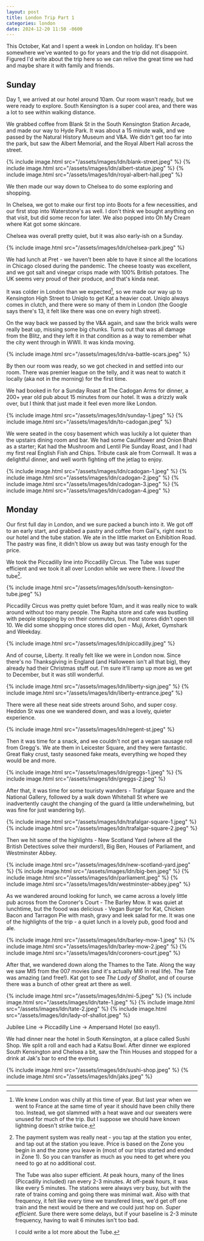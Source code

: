 ```yaml
---
layout: post
title: London Trip Part 1
categories: london
date: 2024-12-20 11:50 -0600
---
```

This October, Kat and I spent a week in London on holiday. It's been somewhere
we've wanted to go for years and the trip did not disappoint. Figured I'd write
about the trip here so we can relive the great time we had and maybe share it
with family and friends.

## Sunday

Day 1, we arrived at our hotel around 10am. Our room wasn't ready, but we were ready to explore. South Kensington is a super cool area, and there was a lot to see within walking distance.

We grabbed coffee from Blank St in the South Kensington Station Arcade, and made our way to Hyde Park. It was about a 15 minute walk, and we passed by the Natural History Museum and V&A. We didn't get too far into the park, but saw the Albert Memorial, and the Royal Albert Hall across the street. 

{% include image.html src="/assets/images/ldn/blank-street.jpeg" %}
{% include image.html src="/assets/images/ldn/albert-statue.jpeg" %}
{% include image.html src="/assets/images/ldn/royal-albert-hall.jpeg" %}

We then made our way down to Chelsea to do some exploring and shopping. 

In Chelsea, we got to make our first top into Boots for a few necessities, and our first stop into Waterstone's as well. I don't think we bought anything on that visit, but did some recon for later. We also popped into Oh My Cream where Kat got some skincare. 

Chelsea was overall pretty quiet, but it was also early-ish on a Sunday.

{% include image.html src="/assets/images/ldn/chelsea-park.jpeg" %}

We had lunch at Pret - we haven't been able to have it since all the locations in Chicago closed during the pandemic. The cheese toasty was excellent, and we got salt and vinegar crisps made with 100% British potatoes. The UK seems very proud of their produce, and that's kinda neat.

It was colder in London than we expected[^weather], so we made our way up to Kensington High Street to Uniqlo to get Kat a heavier coat. Uniqlo always comes in clutch, and there were so many of them in London (the Google says there's 13, it felt like there was one on every high street).

On the way back we passed by the V&A again, and saw the brick walls were really beat up, missing some big chunks. Turns out that was all damage from the Blitz, and they left it in that condition as a way to remember what the city went through in WWII. It was kinda moving.

{% include image.html src="/assets/images/ldn/va-battle-scars.jpeg" %}

By then our room was ready, so we got checked in and settled into our room. There was premier league on the telly, and it was neat to watch it locally (aka not in the morning) for the first time.

We had booked in for a Sunday Roast at The Cadogan Arms for dinner, a 200+ year old pub about 15 minutes from our hotel. It was a drizzly walk over, but I think that just made it feel even more like London.

{% include image.html src="/assets/images/ldn/sunday-1.jpeg" %}
{% include image.html src="/assets/images/ldn/to-cadogan.jpeg" %}

We were seated in the cosy basement which was luckily a lot quieter than the upstairs dining room and bar. We had some Cauliflower and Onion Bhahi as a starter; Kat had the Mushroom and Lentil Pie Sunday Roast, and I had my first real English Fish and Chips. Tribute cask ale from Cornwall. It was a delightful dinner, and well worth fighting off the jetlag to enjoy.

{% include image.html src="/assets/images/ldn/cadogan-1.jpeg" %}
{% include image.html src="/assets/images/ldn/cadogan-2.jpeg" %}
{% include image.html src="/assets/images/ldn/cadogan-3.jpeg" %}
{% include image.html src="/assets/images/ldn/cadogan-4.jpeg" %}

## Monday

Our first full day in London, and we sure packed a bunch into it. We got off to an early start, and grabbed a pastry and coffee from Gail's, right next to our hotel and the tube station. We ate in the little market on Exhibition Road. The pastry was fine, it didn't blow us away but was tasty enough for the price.

We took the Piccadilly line into Piccadilly Circus. The Tube was super efficient and we took it all over London while we were there. I *loved* the tube[^tube].

{% include image.html src="/assets/images/ldn/south-kensington-tube.jpeg" %}

Piccadilly Circus was pretty quiet before 10am, and it was really nice to walk around without too many people. The Rapha store and cafe was bustling with people stopping by on their commutes, but most stores didn't open till 10. We did some shopping once stores did open - Muji, Arket, Gymshark and Weekday.

{% include image.html src="/assets/images/ldn/piccadilly.jpeg" %}

And of course, Liberty. It really felt like we were in London now. Since there's no Thanksgiving in England (and Halloween isn't all that big), they already had their Christmas stuff out. I'm sure it'll ramp up more as we get to December, but it was still wonderful. 

{% include image.html src="/assets/images/ldn/liberty-sign.jpeg" %}
{% include image.html src="/assets/images/ldn/liberty-entrance.jpeg" %}

There were all these neat side streets around Soho, and super cosy. Heddon St was one we wandered down, and was a lovely, quieter experience.

{% include image.html src="/assets/images/ldn/regent-st.jpeg" %}

Then it was time for a snack, and we couldn't not get a vegan sausage roll from Gregg's. We ate them in Leicester Square, and they were fantastic. Great flaky crust, tasty seasoned fake meats, everything we hoped they would be and more. 

{% include image.html src="/assets/images/ldn/greggs-1.jpeg" %}
{% include image.html src="/assets/images/ldn/greggs-2.jpeg" %}

After that, it was time for some touristy wanders - Trafalgar Square and the National Gallery, followed by a walk down Whitehall St where we inadvertently caught the changing of the guard (a little underwhelming, but was fine for just wandering by).

{% include image.html src="/assets/images/ldn/trafalgar-square-1.jpeg" %}
{% include image.html src="/assets/images/ldn/trafalgar-square-2.jpeg" %}

Then we hit some of the highlights - New Scotland Yard (where all the British Detectives solve their murders!), Big Ben, Houses of Parliament, and Westminster Abbey.

{% include image.html src="/assets/images/ldn/new-scotland-yard.jpeg" %}
{% include image.html src="/assets/images/ldn/big-ben.jpeg" %}
{% include image.html src="/assets/images/ldn/parliament.jpeg" %}
{% include image.html src="/assets/images/ldn/westminster-abbey.jpeg" %}

As we wandered around looking for lunch, we came across a lovely little pub across from the Coroner's Court - The Barley Mow. It was quiet at lunchtime, but the foood was delicious - Vegan Burger for Kat, Chicken Bacon and Tarragon Pie with mash, gravy and leek salad for me. It was one of the highlights of the trip - a quiet lunch in a lovely pub, good food and ale.

{% include image.html src="/assets/images/ldn/barley-mow-1.jpeg" %}
{% include image.html src="/assets/images/ldn/barley-mow-2.jpeg" %}
{% include image.html src="/assets/images/ldn/coroners-court.jpeg" %}

After that, we wandered down along the Thames to the Tate. Along the way we saw MI5 from the 007 movies (and it's actually MI6 in real life). The Tate was amazing (and free!). Kat got to see *The Lady of Shallot*, and of course there was a bunch of other great art there as well.

{% include image.html src="/assets/images/ldn/mi-5.jpeg" %}
{% include image.html src="/assets/images/ldn/tate-1.jpeg" %}
{% include image.html src="/assets/images/ldn/tate-2.jpeg" %}
{% include image.html src="/assets/images/ldn/lady-of-shallot.jpeg" %}

Jubilee Line -> Piccadilly Line -> Ampersand Hotel (so easy!).

We had dinner near the hotel in South Kensington, at a place called Sushi Shop. We split a roll and each had a Katsu Bowl. After dinner we explored South Kensington and Chelsea a bit, saw the Thin Houses and stopped for a drink at Jak's bar to end the evening.

{% include image.html src="/assets/images/ldn/sushi-shop.jpeg" %}
{% include image.html src="/assets/images/ldn/jaks.jpeg" %}

---

[^weather]: We knew London was chilly at this time of year. But last year when we went to France at the same time of year it should have been chilly there too. Instead, we got slammed with a heat wave and our sweaters were unused for much of the trip. But I suppose we should have known lightning doesn't strike twice. 

[^tube]: The payment system was really neat - you tap at the station you enter, and tap out at the station you leave. Price is based on the Zone you begin in and the zone you leave in (most of our trips started and ended in Zone 1). So you can transfer as much as you need to get where you need to go at no additional cost. 

    The Tube was also super efficient. At peak hours, many of the lines (Piccadilly included) ran every 2-3 minutes. At off-peak hours, it was like every 5 minutes. The stations were always very busy, but with the rate of trains coming and going there was minimal wait. Also with that frequency, it felt like every time we transfered lines, we'd get off one train and the next would be there and we could just hop on. *Super efficient*. Sure there were some delays, but if your baseline is 2-3 minute frequency, having to wait 6 minutes isn't too bad.

    I could write a lot more about the Tube.
